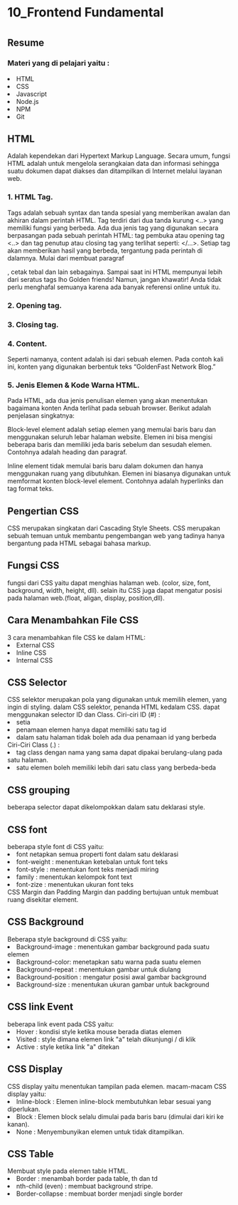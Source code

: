 <h1>10_Frontend Fundamental<h1>
<h2>Resume</h2>
<h3>Materi yang di pelajari yaitu : </h3>
<li>HTML</li>
<li>CSS</li>
<li>Javascript</li>
<li>Node.js</li>
<li>NPM</li>
<li>Git</li>
 
 <h2>HTML</h2>
   Adalah kependekan dari Hypertext Markup Language. Secara umum, fungsi HTML adalah untuk mengelola serangkaian data dan informasi sehingga suatu dokumen dapat diakses dan ditampilkan di Internet melalui layanan web.
  <h3>1. HTML Tag.</h3></p>

Tags adalah sebuah syntax dan tanda spesial yang memberikan awalan dan akhiran dalam perintah HTML. Tag terdiri dari dua tanda kurung <..> yang memiliki fungsi yang berbeda.
Ada dua jenis tag yang digunakan secara berpasangan pada sebuah perintah HTML: tag pembuka atau opening tag <..> dan tag penutup atau closing tag yang terlihat seperti: </…>.
Setiap tag akan memberikan hasil yang berbeda, tergantung pada perintah di dalamnya. Mulai dari membuat paragraf <p> </p>, cetak tebal <bold> </bold> dan lain sebagainya.
Sampai saat ini HTML mempunyai lebih dari seratus tags lho Golden friends! Namun, jangan khawatir! Anda tidak perlu menghafal semuanya karena ada banyak referensi online untuk itu.

<h3>2. Opening tag.</h3>

<h3>3. Closing tag.</h3>

<h3>4. Content.</h3>
          
Seperti namanya, content adalah isi dari sebuah elemen. Pada contoh kali ini, konten yang digunakan berbentuk teks “GoldenFast Network Blog.”
          
<h3>5. Jenis Elemen & Kode Warna HTML.</h3>
Pada HTML, ada dua jenis penulisan elemen yang akan menentukan bagaimana konten Anda terlihat pada sebuah browser. Berikut adalah penjelasan singkatnya:

Block-level element adalah setiap elemen yang memulai baris baru dan menggunakan seluruh lebar halaman website. Elemen ini bisa mengisi beberapa baris dan memiliki jeda baris sebelum dan sesudah elemen. Contohnya adalah heading dan paragraf.
          
Inline element tidak memulai baris baru dalam dokumen dan hanya menggunakan ruang yang dibutuhkan. Elemen ini biasanya digunakan untuk memformat konten block-level element. Contohnya adalah hyperlinks dan tag format teks.
<h2>Pengertian CSS</h2>
CSS merupakan singkatan dari Cascading Style Sheets. CSS merupakan sebuah temuan untuk membantu pengembangan web yang tadinya hanya bergantung pada HTML sebagai bahasa markup.

<h2>Fungsi CSS</h2>
fungsi dari CSS yaitu dapat menghias halaman web. (color, size, font, background, width, height, dll). selain itu CSS juga dapat mengatur posisi pada halaman web.(float, aligan, display, position,dll).

<h2>Cara Menambahkan File CSS</h2>
3 cara menambahkan file CSS ke dalam HTML:
<li>External CSS</li>
<li>Inline CSS</li>
<li>Internal CSS</li>

<h2>CSS Selector</h2>
CSS selektor merupakan pola yang digunakan untuk memilih elemen, yang ingin di styling.
dalam CSS selektor, penanda HTML kedalam CSS. dapat menggunakan selector ID dan Class.
Ciri-ciri ID (#) :
<li>setia</i>
<li>penamaan elemen hanya dapat memiliki satu tag id</li>
<li>dalam satu halaman tidak boleh ada dua penamaan id yang berbeda</li>
Ciri-Ciri Class (.) :
<li>tag class dengan nama yang sama dapat dipakai berulang-ulang pada satu halaman.</li>
<li>satu elemen boleh memiliki lebih dari satu class yang berbeda-beda</li>

<h2>CSS grouping</h2>
beberapa selector dapat dikelompokkan dalam satu deklarasi style.

<h2>CSS font</h2>
beberapa style font di CSS yaitu:
<li>font netapkan semua properti font dalam satu deklarasi</li>
<li>font-weight : menentukan ketebalan untuk font teks</li>
<li>font-style : menentukan font teks menjadi miring</li>
<li>family : menentukan kelompok font text</li>
<li>font-zize : menentukan ukuran font teks</li

<h2>CSS Margin dan Padding</h2>
Margin dan padding bertujuan untuk membuat ruang disekitar element.

<h2>CSS Background</h2>
Beberapa style background di CSS yaitu:
<li>Background-image : menentukan gambar background pada suatu elemen</li>
<li>Background-color: menetapkan satu warna pada suatu elemen</li>
<li>Background-repeat : menentukan gambar untuk diulang</li>
<li>Background-position : mengatur posisi awal gambar background</li>
<li>Background-size : menentukan ukuran gambar untuk background</li>

<h2>CSS link Event</h2>
beberapa link event pada CSS yaitu:
<li>Hover : kondisi style ketika mouse berada diatas elemen</li>
<li>Visited : style dimana elemen link "a" telah dikunjungi / di klik </li>
<li>Active : style ketika link "a" ditekan</li>

<h2>CSS Display</h2>
CSS display yaitu menentukan tampilan pada elemen.
macam-macam CSS display yaitu:
<li>Inline-block : Elemen inline-block membutuhkan lebar sesuai yang diperlukan.</li>
<li>Block : Elemen block selalu dimulai pada baris baru (dimulai dari kiri ke kanan).</li>
<li>None : Menyembunyikan elemen untuk tidak ditampilkan.</li>

<h2>CSS Table</h2>
Membuat style pada elemen table HTML.
  <li>Border : menambah border pada table, th dan td</li>
  <li>nth-child (even) : membuat background stripe.</li>
  <li>Border-collapse : membuat border menjadi single border</li>
  

